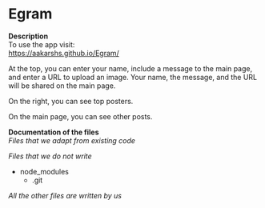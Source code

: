 # Egram

**Description**  
  To use the app visit:  
  https://aakarshs.github.io/Egram/

  At the top, you can enter your name, include a message to the main page, and enter a URL to upload an image.
  Your name, the message, and the URL will be shared on the main page.  

  On the right, you can see top posters.  
  
  On the main page, you can see other posts.

**Documentation of the files**  
  *Files that we adapt from existing code*  
  
  *Files that we do not write*  
  - node_modules  
    - .git
  
  *All the other files are written by us*  
  
  
